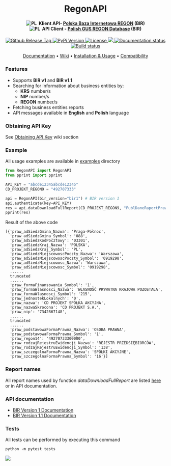 <h1 align="center">
  <a>
    RegonAPI
  </a>
  <br>
</h1>

<h4 align="center">
  <img src="https://rolzwy7.github.io/cdn/flags/pl.png" alt="PL">
    &nbsp;Klient API- <a href="https://api.stat.gov.pl/Home/RegonApi">Polska Baza Internetowa REGON</a> (BIR)
  <br>
  <img src="https://rolzwy7.github.io/cdn/flags/en.png" alt="PL">
    &nbsp;API Client - <a href="https://api.stat.gov.pl/Home/RegonApi">Polish GUS REGON Database</a> (BIR)
</h4>

<p align="center">
  <a href="https://github.com/rolzwy7/RegonAPI/releases">
    <img src="https://img.shields.io/github/tag/rolzwy7/RegonAPI.svg" alt="Github Release Tag">
  </a>
  <a href="https://pypi.org/project/RegonAPI/">
    <img src="https://img.shields.io/pypi/v/RegonAPI.svg" alt="PyPi Version">
  </a>
  <a href="LICENSE">
    <img src="https://img.shields.io/github/license/rolzwy7/RegonAPI.svg" alt="License">
  </a>
  <a href="https://github.com/rolzwy7/RegonAPI/issues?utf8=%E2%9C%93&q=is%3Aissue+is%3Aclosed" alt="Closed issues">
    <img src="https://img.shields.io/github/issues-closed-raw/rolzwy7/RegonAPI.svg">
  </a>
  <a href='https://regonapi.readthedocs.io/en/latest/?badge=latest'>
    <img src='https://readthedocs.org/projects/regonapi/badge/?version=latest' alt='Documentation status' />
  </a>
  <a href='#travis'>
    <img src='https://img.shields.io/travis/com/rolzwy7/RegonAPI.svg' alt='Build status' />
  </a>

</p>

<p align="center">
  <a href="https://regonapi.readthedocs.io/en/latest/">Documentation</a> •
  <a href="https://github.com/rolzwy7/RegonAPI/wiki">Wiki</a> •
  <a href="https://github.com/rolzwy7/RegonAPI/wiki/Installation-&-Usage">Installation & Usage</a> •
  <a href="https://github.com/rolzwy7/RegonAPI/wiki/Compatibility">Compatibility</a>
</p>


### Features
- Supports **BIR v1** and **BIR v1.1**
- Searching for information about business entities by:
  - **KRS** number/s
  - **NIP** number/s
  - **REGON** number/s
- Fetching business entities reports
- API messages available in **English** and **Polish** language

### Obtaining API Key
See [Obtaining API Key](https://github.com/rolzwy7/RegonAPI/wiki/Obtaining-API-Key) wiki section

### Example
All usage examples are available in [examples](https://github.com/rolzwy7/RegonAPI/tree/master/examples) directory
```python
from RegonAPI import RegonAPI
from pprint import pprint

API_KEY = "abcde12345abcde12345"
CD_PROJEKT_REGON9 = "492707333"

api = RegonAPI(bir_version="bir1") # BIR version 1
api.authenticate(key=API_KEY)
res = api.dataDownloadFullReport(CD_PROJEKT_REGON9, "PublDaneRaportPrawna")
pprint(res)
```

Result of the above code

```
[{'praw_adSiedzGmina_Nazwa': 'Praga-Północ',
  'praw_adSiedzGmina_Symbol': '088',
  'praw_adSiedzKodPocztowy': '03301',
  'praw_adSiedzKraj_Nazwa': 'POLSKA',
  'praw_adSiedzKraj_Symbol': 'PL',
  'praw_adSiedzMiejscowoscPoczty_Nazwa': 'Warszawa',
  'praw_adSiedzMiejscowoscPoczty_Symbol': '0919298',
  'praw_adSiedzMiejscowosc_Nazwa': 'Warszawa',
  'praw_adSiedzMiejscowosc_Symbol': '0919298',
  ......
  truncated
  ......
  'praw_formaFinansowania_Symbol': '1',
  'praw_formaWlasnosci_Nazwa': 'WŁASNOŚĆ PRYWATNA KRAJOWA POZOSTAŁA',
  'praw_formaWlasnosci_Symbol': '215',
  'praw_jednostekLokalnych': '0',
  'praw_nazwa': 'CD PROJEKT SPÓŁKA AKCYJNA',
  'praw_nazwaSkrocona': 'CD PROJEKT S.A.',
  'praw_nip': '7342867148',
  ......
  truncated
  ......
  'praw_podstawowaFormaPrawna_Nazwa': 'OSOBA PRAWNA',
  'praw_podstawowaFormaPrawna_Symbol': '1',
  'praw_regon14': '49270733300000',
  'praw_rodzajRejestruEwidencji_Nazwa': 'REJESTR PRZEDSIĘBIORCÓW',
  'praw_rodzajRejestruEwidencji_Symbol': '138',
  'praw_szczegolnaFormaPrawna_Nazwa': 'SPÓŁKI AKCYJNE',
  'praw_szczegolnaFormaPrawna_Symbol': '16'}]
```

### Report names
All report names used by function <i>dataDownloadFullReport</i> are listed <a href="https://github.com/rolzwy7/RegonAPI/wiki/Report-names">here</a> or in API documentation.

### API documentation
- [BIR Version 1 Documentation](https://api.stat.gov.pl/Content/files/regon/regon_-_instrukcja_techniczna_bir1_dla_podmiotow_komercyjnych_v019.zip)
- [BIR Version 1.1 Documentation](https://api.stat.gov.pl/Content/files/regon/GUS-Regon-UslugaBIR11-dokumentacja_v1.02.zip)

### Tests
All tests can be performed by executing this command
```
python -m pytest tests
```

<img src="http://bit.ly/2xlhl2x">
